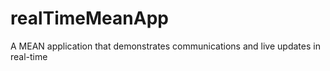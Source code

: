 # realTimeMeanApp
A MEAN application that demonstrates communications and live updates in real-time
